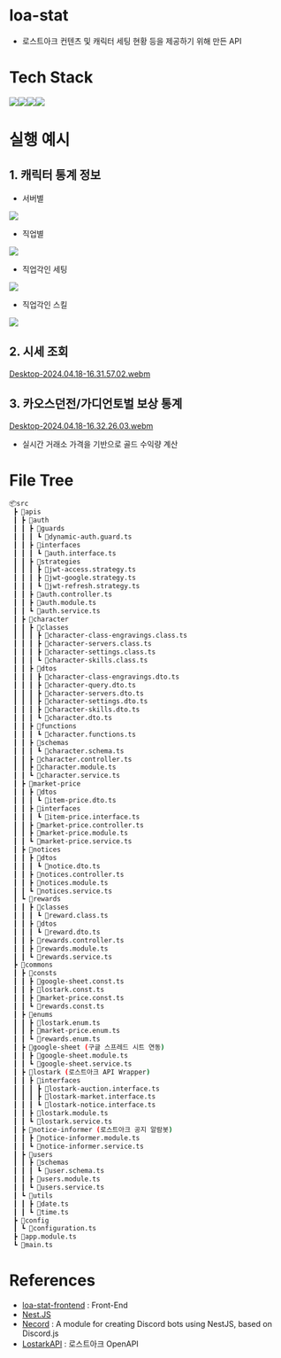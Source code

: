 # loa-stat
- 로스트아크 컨텐츠 및 캐릭터 세팅 현황 등을 제공하기 위해 만든 API
# Tech Stack
<img src="https://img.shields.io/badge/nest.js-E0234E?style=for-the-badge&logo=nestjs&logoColor=white"><img src="https://img.shields.io/badge/typescript-3178C6?style=for-the-badge&logo=typescript&logoColor=white"><img src="https://img.shields.io/badge/mongodb-47A248?style=for-the-badge&logo=mongodb&logoColor=white"><img src="https://img.shields.io/badge/redis-DC382D?style=for-the-badge&logo=redis&logoColor=white">
# 실행 예시
## 1. 캐릭터 통계 정보
- 서버별
<img src="https://github.com/Wseop/loa-stat/assets/18005580/a1c4d60f-28ff-4538-bb32-62e8643d5a6a" />

- 직업별
<img src="https://github.com/Wseop/loa-stat/assets/18005580/0783f00f-c1db-4e6e-9e00-d75db10a185a" />

- 직업각인 세팅
<img src="https://github.com/Wseop/loa-stat/assets/18005580/844c4480-5160-4a4b-b8eb-e03bdfc32b9e" />

- 직업각인 스킬
<img src="https://github.com/Wseop/loa-stat/assets/18005580/aed15b84-f08c-46a6-92de-ed38de3e4535" />

## 2. 시세 조회
[Desktop-2024.04.18-16.31.57.02.webm](https://github.com/Wseop/loa-stat/assets/18005580/7d90fa71-5e71-4e54-a315-b2b09a169516)

## 3. 카오스던전/가디언토벌 보상 통계
[Desktop-2024.04.18-16.32.26.03.webm](https://github.com/Wseop/loa-stat/assets/18005580/b222d9ba-5248-446e-a023-d096195a347c)
- 실시간 거래소 가격을 기반으로 골드 수익량 계산

# File Tree
```bash
📦src
 ┣ 📂apis
 ┃ ┣ 📂auth
 ┃ ┃ ┣ 📂guards
 ┃ ┃ ┃ ┗ 📜dynamic-auth.guard.ts
 ┃ ┃ ┣ 📂interfaces
 ┃ ┃ ┃ ┗ 📜auth.interface.ts
 ┃ ┃ ┣ 📂strategies
 ┃ ┃ ┃ ┣ 📜jwt-access.strategy.ts
 ┃ ┃ ┃ ┣ 📜jwt-google.strategy.ts
 ┃ ┃ ┃ ┗ 📜jwt-refresh.strategy.ts
 ┃ ┃ ┣ 📜auth.controller.ts
 ┃ ┃ ┣ 📜auth.module.ts
 ┃ ┃ ┗ 📜auth.service.ts
 ┃ ┣ 📂character
 ┃ ┃ ┣ 📂classes
 ┃ ┃ ┃ ┣ 📜character-class-engravings.class.ts
 ┃ ┃ ┃ ┣ 📜character-servers.class.ts
 ┃ ┃ ┃ ┣ 📜character-settings.class.ts
 ┃ ┃ ┃ ┗ 📜character-skills.class.ts
 ┃ ┃ ┣ 📂dtos
 ┃ ┃ ┃ ┣ 📜character-class-engravings.dto.ts
 ┃ ┃ ┃ ┣ 📜character-query.dto.ts
 ┃ ┃ ┃ ┣ 📜character-servers.dto.ts
 ┃ ┃ ┃ ┣ 📜character-settings.dto.ts
 ┃ ┃ ┃ ┣ 📜character-skills.dto.ts
 ┃ ┃ ┃ ┗ 📜character.dto.ts
 ┃ ┃ ┣ 📂functions
 ┃ ┃ ┃ ┗ 📜character.functions.ts
 ┃ ┃ ┣ 📂schemas
 ┃ ┃ ┃ ┗ 📜character.schema.ts
 ┃ ┃ ┣ 📜character.controller.ts
 ┃ ┃ ┣ 📜character.module.ts
 ┃ ┃ ┗ 📜character.service.ts
 ┃ ┣ 📂market-price
 ┃ ┃ ┣ 📂dtos
 ┃ ┃ ┃ ┗ 📜item-price.dto.ts
 ┃ ┃ ┣ 📂interfaces
 ┃ ┃ ┃ ┗ 📜item-price.interface.ts
 ┃ ┃ ┣ 📜market-price.controller.ts
 ┃ ┃ ┣ 📜market-price.module.ts
 ┃ ┃ ┗ 📜market-price.service.ts
 ┃ ┣ 📂notices
 ┃ ┃ ┣ 📂dtos
 ┃ ┃ ┃ ┗ 📜notice.dto.ts
 ┃ ┃ ┣ 📜notices.controller.ts
 ┃ ┃ ┣ 📜notices.module.ts
 ┃ ┃ ┗ 📜notices.service.ts
 ┃ ┗ 📂rewards
 ┃ ┃ ┣ 📂classes
 ┃ ┃ ┃ ┗ 📜reward.class.ts
 ┃ ┃ ┣ 📂dtos
 ┃ ┃ ┃ ┗ 📜reward.dto.ts
 ┃ ┃ ┣ 📜rewards.controller.ts
 ┃ ┃ ┣ 📜rewards.module.ts
 ┃ ┃ ┗ 📜rewards.service.ts
 ┣ 📂commons
 ┃ ┣ 📂consts
 ┃ ┃ ┣ 📜google-sheet.const.ts
 ┃ ┃ ┣ 📜lostark.const.ts
 ┃ ┃ ┣ 📜market-price.const.ts
 ┃ ┃ ┗ 📜rewards.const.ts
 ┃ ┣ 📂enums
 ┃ ┃ ┣ 📜lostark.enum.ts
 ┃ ┃ ┣ 📜market-price.enum.ts
 ┃ ┃ ┗ 📜rewards.enum.ts
 ┃ ┣ 📂google-sheet (구글 스프레드 시트 연동)
 ┃ ┃ ┣ 📜google-sheet.module.ts
 ┃ ┃ ┗ 📜google-sheet.service.ts
 ┃ ┣ 📂lostark (로스트아크 API Wrapper)
 ┃ ┃ ┣ 📂interfaces
 ┃ ┃ ┃ ┣ 📜lostark-auction.interface.ts
 ┃ ┃ ┃ ┣ 📜lostark-market.interface.ts
 ┃ ┃ ┃ ┗ 📜lostark-notice.interface.ts
 ┃ ┃ ┣ 📜lostark.module.ts
 ┃ ┃ ┗ 📜lostark.service.ts
 ┃ ┣ 📂notice-informer (로스트아크 공지 알람봇)
 ┃ ┃ ┣ 📜notice-informer.module.ts
 ┃ ┃ ┗ 📜notice-informer.service.ts
 ┃ ┣ 📂users
 ┃ ┃ ┣ 📂schemas
 ┃ ┃ ┃ ┗ 📜user.schema.ts
 ┃ ┃ ┣ 📜users.module.ts
 ┃ ┃ ┗ 📜users.service.ts
 ┃ ┗ 📂utils
 ┃ ┃ ┣ 📜date.ts
 ┃ ┃ ┗ 📜time.ts
 ┣ 📂config
 ┃ ┗ 📜configuration.ts
 ┣ 📜app.module.ts
 ┗ 📜main.ts
```
# References
- [loa-stat-frontend](https://github.com/Wseop/loa-stat-frontend) : Front-End
- [Nest.JS](https://docs.nestjs.com/)
- [Necord](https://necord.org/) : A module for creating Discord bots using NestJS, based on Discord.js
- [LostarkAPI](https://developer-lostark.game.onstove.com/) : 로스트아크 OpenAPI

